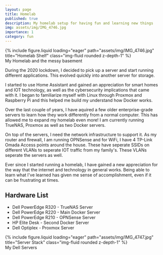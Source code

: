 ```yaml
---
layout: page
title: Homelab
published: true
description: My homelab setup for having fun and learning new things
img: assets/img/IMG_4746.jpg
importance: 1
category: fun
---
```


<div class="row">
    <div class="col-sm mt-3 mt-md-0">
        {% include figure.liquid loading="eager" path="assets/img/IMG_4746.jpg" title="Homelab Shelf" class="img-fluid rounded z-depth-1" %}
    </div>
</div>
<div class="caption">
    My Homelab and the messy basement
</div>

During the 2020 lockdown, I decided to pick up a server and start running different applications. This evolved quickly into another server for storage.

I started to use Home Assistant and gained an appreciation for smart homes and IOT technology, as well as the cybersecurity implications that came with it. I began to familiarize myself with Linux through Proxmox and Raspberry Pi and this helped me build my understand how Docker works.

Over the last couple of years, I have aquired a few older enterprise-grade servers to learn how they work differently from a normal computer. This has allowed me to expand my homelab even more! I am currently running TrueNAS, Proxmox as well as two Docker servers.

On top of the servers, I need the network infrastructure to support it. As my router and firewall, I am running OPNSense and for WiFi, I have 4 TP-Link Omada Access points around the house. These have seperate SSIDs on different VLANs to seperate IOT traffic from my family's. These VLANs seperate the servers as well.

Ever since I started running a homelab, I have gained a new appreciation for the way that the internet and technology in general works. Being able to learn what I've learned has given me sense of accomplishment, even if it can be frustrating at times.

## Hardware List

- Dell PowerEdge R320 - TrueNAS Server
- Dell PowerEdge R220 - Main Docker Server
- Dell PowerEdge R210 - OPNSense Server
- HP Elite Desk - Second Docker Server
- Dell Optiplex - Proxmox Server

<div class="row">
    <div class="col-sm mt-3 mt-md-0">
        {% include figure.liquid loading="eager" path="assets/img/IMG_4747.jpg" title="Server Stack" class="img-fluid rounded z-depth-1" %}
    </div>
</div>
<div class="caption">
    My Dell Servers
</div>

